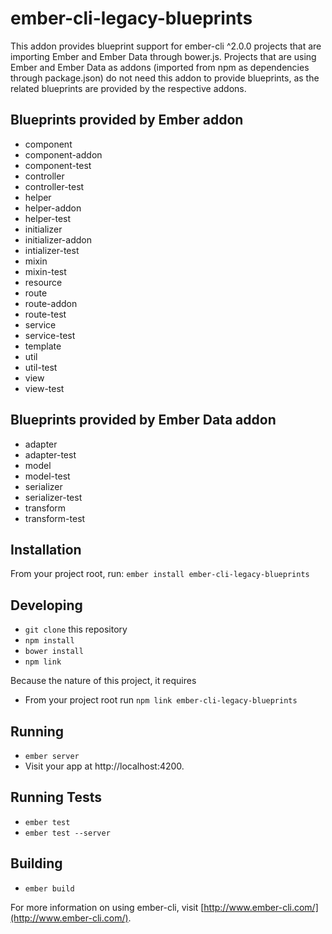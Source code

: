 # ember-cli-legacy-blueprints

This addon provides blueprint support for ember-cli ^2.0.0 projects that are importing Ember and Ember Data through bower.js. Projects that are using Ember and Ember Data as addons (imported from npm as dependencies through package.json) do not need this addon to provide blueprints, as the related blueprints are provided by the respective addons.

## Blueprints provided by Ember addon

* component
* component-addon
* component-test
* controller
* controller-test
* helper
* helper-addon
* helper-test
* initializer
* initializer-addon
* intializer-test
* mixin
* mixin-test
* resource
* route
* route-addon
* route-test
* service
* service-test
* template
* util
* util-test
* view
* view-test

## Blueprints provided by Ember Data addon

* adapter
* adapter-test
* model
* model-test
* serializer
* serializer-test
* transform
* transform-test

## Installation

From your project root, run: `ember install ember-cli-legacy-blueprints`

## Developing

* `git clone` this repository
* `npm install`
* `bower install`
* `npm link`

Because the nature of this project, it requires 
* From your project root run `npm link ember-cli-legacy-blueprints`

## Running

* `ember server`
* Visit your app at http://localhost:4200.

## Running Tests

* `ember test`
* `ember test --server`

## Building

* `ember build`

For more information on using ember-cli, visit [http://www.ember-cli.com/](http://www.ember-cli.com/).
